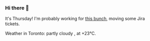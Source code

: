 ### Hi there :wave:

It's Thursday! I'm probably working for [this bunch](https://github.com/kohofinancial), moving some Jira tickets.

Weather in Toronto: partly cloudy , at +23°C.
